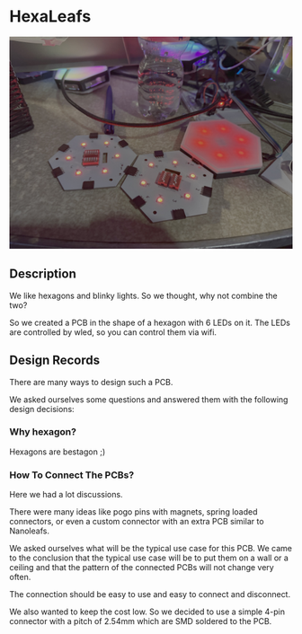 # HexaLeafs

![hexaleaf prototype](media/2024-12-28_hexaleaf-prototype.jpg)

## Description

We like hexagons and blinky lights.
So we thought, why not combine the two?

So we created a PCB in the shape of a hexagon with 6 LEDs on it.
The LEDs are controlled by wled, so you can control them via wifi.

## Design Records

There are many ways to design such a PCB.

We asked ourselves some questions and answered them with the following design decisions:

### Why hexagon?

Hexagons are bestagon ;)

### How To Connect The PCBs?

Here we had a lot discussions.

There were many ideas like pogo pins with magnets, spring loaded connectors, or even a custom connector with an extra PCB similar to Nanoleafs.

We asked ourselves what will be the typical use case for this PCB.
We came to the conclusion that the typical use case will be to put them on a wall or a ceiling and that the pattern of the connected PCBs will not change very often.

The connection should be easy to use and easy to connect and disconnect.

We also wanted to keep the cost low.
So we decided to use a simple 4-pin connector with a pitch of 2.54mm which are SMD soldered to the PCB.
